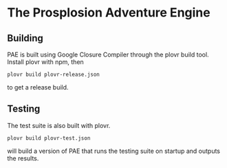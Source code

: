 The Prosplosion Adventure Engine
=================================

Building
--------

PAE is built using Google Closure Compiler through the plovr build tool. Install plovr with npm, then

    plovr build plovr-release.json
    
to get a release build. 

Testing
--------

The test suite is also built with plovr.

    plovr build plovr-test.json
    
will build a version of PAE that runs the testing suite on startup and outputs the results.